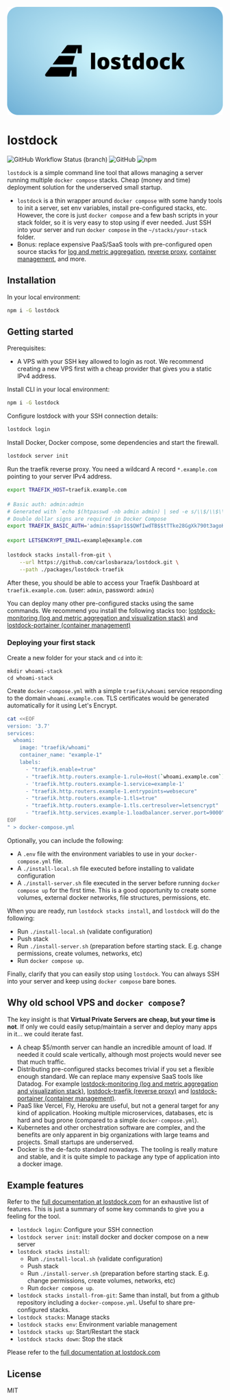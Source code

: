 [![lostdock github social banner](./apps/docs/public/lostdock-banner/lostdock-banner-1280x640.png)](https://lostdock.com)

# lostdock

![GitHub Workflow Status (branch)](https://img.shields.io/github/workflow/status/carlosbaraza/lostdock/Release/main)
![GitHub](https://img.shields.io/github/license/carlosbaraza/lostdock)
![npm](https://img.shields.io/npm/v/lostdock)

`lostdock` is a simple command line tool that allows managing a server running multiple `docker compose` stacks. Cheap (money and time) deployment solution for the underserved small startup.

- `lostdock` is a thin wrapper around `docker compose` with some handy tools to init a server, set env variables, install pre-configured stacks, etc. However, the core is just `docker compose` and a few bash scripts in your stack folder, so it is very easy to stop using if ever needed. Just SSH into your server and run `docker compose` in the `~/stacks/your-stack` folder.
- Bonus: replace expensive PaaS/SaaS tools with pre-configured open source stacks for [log and metric aggregation](./packages/lostdock-monitoring), [reverse proxy](./packages/lostdock-traefik), [container management](./packages/lostdock-portainer), and more.

## Installation

In your local environment:

```bash
npm i -G lostdock
```

## Getting started

Prerequisites:

- A VPS with your SSH key allowed to login as root. We recommend creating a new VPS first with a cheap provider that gives you a static IPv4 address.

Install CLI in your local environment:

```bash
npm i -G lostdock
```

Configure lostdock with your SSH connection details:

```bash
lostdock login
```

Install Docker, Docker compose, some dependencies and start the firewall.

```bash
lostdock server init
```

Run the traefik reverse proxy. You need a wildcard A record `*.example.com` pointing to your server IPv4 address.

```bash
export TRAEFIK_HOST=traefik.example.com

# Basic auth: admin:admin
# Generated with `echo $(htpasswd -nb admin admin) | sed -e s/\\$/\\$\\$/g`
# Double dollar signs are required in Docker Compose
export TRAEFIK_BASIC_AUTH='admin:$$apr1$$QWfIwdTB$$tTTke28GgXk790t3agoKm.'

export LETSENCRYPT_EMAIL=example@example.com

lostdock stacks install-from-git \
    --url https://github.com/carlosbaraza/lostdock.git \
    --path ./packages/lostdock-traefik
```

After these, you should be able to access your Traefik Dashboard at `traefik.example.com`. (user: `admin`, password: `admin`)

You can deploy many other pre-configured stacks using the same commands. We recommend you install the following stacks too: [lostdock-monitoring (log and metric aggregation and visualization stack)](./packages/lostdock-monitoring) and [lostdock-portainer (container management)](./packages/lostdock-portainer)

### Deploying your first stack

Create a new folder for your stack and `cd` into it:

```
mkdir whoami-stack
cd whoami-stack
```

Create `docker-compose.yml` with a simple `traefik/whoami` service responding to the domain `whoami.example.com`. TLS certificates would be generated automatically for it using Let's Encrypt.

```bash
cat <<EOF
version: '3.7'
services:
  whoami:
    image: "traefik/whoami"
    container_name: "example-1"
    labels:
      - "traefik.enable=true"
      - "traefik.http.routers.example-1.rule=Host(`whoami.example.com`)"
      - 'traefik.http.routers.example-1.service=example-1'
      - "traefik.http.routers.example-1.entrypoints=websecure"
      - "traefik.http.routers.example-1.tls=true"
      - "traefik.http.routers.example-1.tls.certresolver=letsencrypt"
      - "traefik.http.services.example-1.loadbalancer.server.port=9000"
EOF
" > docker-compose.yml
```

Optionally, you can include the following:

- A `.env` file with the environment variables to use in your `docker-compose.yml` file.
- A `./install-local.sh` file executed before installing to validate configuration
- A `./install-server.sh` file executed in the server before running `docker compose up` for the first time. This is a good opportunity to create some volumes, external docker networks, file structures, permissions, etc.

When you are ready, run `lostdock stacks install`, and `lostdock` will do the following:

- Run `./install-local.sh` (validate configuration)
- Push stack
- Run `./install-server.sh` (preparation before starting stack. E.g. change permissions, create volumes, networks, etc)
- Run `docker compose up`.

Finally, clarify that you can easily stop using `lostdock`. You can always SSH into your server and keep using `docker compose` bare bones.

## Why old school VPS and `docker compose`?

The key insight is that **Virtual Private Servers are cheap, but your time is not**. If only we could easily setup/maintain a server and deploy many apps in it... we could iterate fast.

- A cheap $5/month server can handle an incredible amount of load. If needed it could scale vertically, although most projects would never see that much traffic.
- Distributing pre-configured stacks becomes trivial if you set a flexible enough standard. We can replace many expensive SaaS tools like Datadog. For example [lostdock-monitoring (log and metric aggregation and visualization stack)](./packages/lostdock-monitoring), [lostdock-traefik (reverse proxy)](./packages/lostdock-traefik) and [lostdock-portainer (container management)](./packages/lostdock-portainer).
- PaaS like Vercel, Fly, Heroku are useful, but not a general target for any kind of application. Hooking multiple microservices, databases, etc is hard and bug prone (compared to a simple `docker-compose.yml`).
- Kubernetes and other orchestration software are complex, and the benefits are only apparent in big organizations with large teams and projects. Small startups are underserved.
- Docker is the de-facto standard nowadays. The tooling is really mature and stable, and it is quite simple to package any type of application into a docker image.

## Example features

Refer to the [full documentation at lostdock.com](https://lostdock.com) for an exhaustive list of features.
This is just a summary of some key commands to give you a feeling for the tool.

- `lostdock login`: Configure your SSH connection
- `lostdock server init`: install docker and docker compose on a new server
- `lostdock stacks install`:
  - Run `./install-local.sh` (validate configuration)
  - Push stack
  - Run `./install-server.sh` (preparation before starting stack. E.g. change permissions, create volumes, networks, etc)
  - Run `docker compose up`.
- `lostdock stacks install-from-git`: Same than install, but from a github repository including a `docker-compose.yml`. Useful to share pre-configured stacks.
- `lostdock stacks`: Manage stacks
- `lostdock stacks env`: Environment variable management
- `lostdock stacks up`: Start/Restart the stack
- `lostdock stacks down`: Stop the stack

Please refer to the [full documentation at lostdock.com](https://lostdock.com)

## License

MIT
